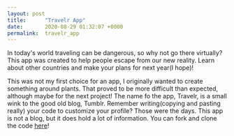 ```yaml
---
layout: post
title:      "Travelr App"
date:       2020-08-29 01:32:07 +0000
permalink:  travelr_app
---
```



In today's world traveling can be dangerous, so why not go there virtually? This app was created to help people escape from our new reality. Learn about other countries and make your plans for next year(I hope)!  

This was not my first choice for an app, I originally wanted to create something around plants. That proved to be more difficult than expected, although maybe for the next project! The name fo the app, Travelr, is a small wink to the good old blog, Tumblr. Remember writing(copying and pasting really) your code to customize your profile? Those were the days. This app is not a blog, but it does hold a lot of information.  You can fork and clone the code [here](https://github.com/laurenand/Travelr)! 

